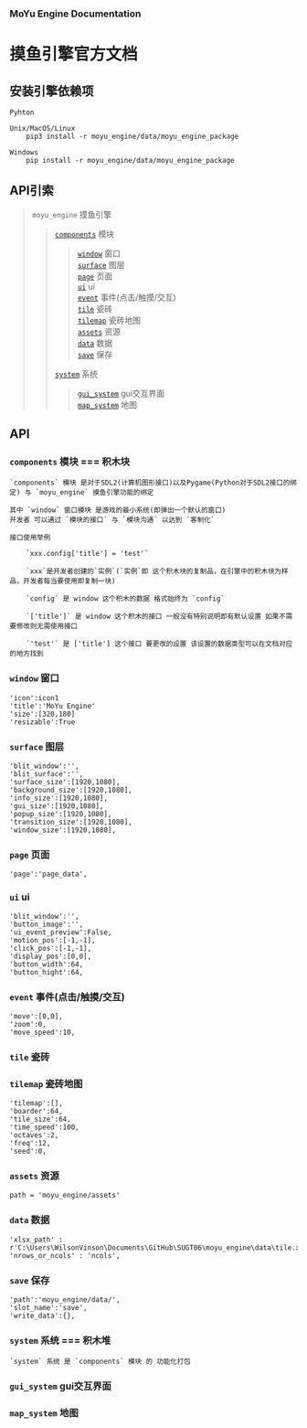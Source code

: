 
### MoYu Engine Documentation
# 摸鱼引擎官方文档

## 安装引擎依赖项

    Pyhton

    Unix/MacOS/Linux
        pip3 install -r moyu_engine/data/moyu_engine_package

    Windows
        pip install -r moyu_engine/data/moyu_engine_package


## API引索

> `moyu_engine` 摸鱼引擎<br/>
>
>> [`components`](#components) 模块<br/>
>>
>>> [`window`](#window) 窗口<br/>
>>> [`surface`](#surface) 图层<br/>
>>> [`page`](#page) 页面<br/>
>>> [`ui`](#ui) ui<br/>
>>> [`event`](#event) 事件(点击/触摸/交互)<br/>
>>> [`tile`](#tile) 瓷砖<br/>
>>> [`tilemap`](#tilemap) 瓷砖地图<br/>
>>> [`assets`](#assets) 资源<br/>
>>> [`data`](#data) 数据<br/>
>>> [`save`](#save) 保存<br/>
>>
>> [`system`](#system) 系统<br/>
>>
>>> [`gui_system`](#gui_system) gui交互界面<br/>
>>> [`map_system`](#map_system) 地图<br/>
>>

## API

### <span id = 'components'>`components`</span> 模块 === 积木块

    `components` 模块 是对于SDL2(计算机图形接口)以及Pygame(Python对于SDL2接口的绑定) 与 `moyu_engine` 摸鱼引擎功能的绑定

    其中 `window` 窗口模块 是游戏的最小系统(即弹出一个默认的窗口)
    开发者 可以通过 `模块的接口` 与 `模块沟通` 以达到 `客制化`

    接口使用举例

        `xxx.config['title'] = 'test'`

        `xxx`是开发者创建的`实例`(`实例`即 这个积木块的复制品，在引擎中的积木块为样品，开发者每当要使用即复制一块)

        `config` 是 window 这个积木的数据 格式始终为 `config`

        `['title']` 是 window 这个积木的接口 一般没有特别说明即有默认设置 如果不需要修改则无需使用接口

        `'test'` 是 ['title'] 这个接口 要更改的设置 该设置的数据类型可以在文档对应的地方找到
        

### <span id = 'window'>`window`</span> 窗口

    'icon':icon1
    'title':'MoYu Engine'
    'size':[320,180]
    'resizable':True

### <span id = 'surface'>`surface`</span> 图层

    'blit_window':'',
    'blit_surface':'',
    'surface_size':[1920,1080],
    'background_size':[1920,1080],
    'info_size':[1920,1080],
    'gui_size':[1920,1080],
    'popup_size':[1920,1080],
    'transition_size':[1920,1080],
    'window_size':[1920,1080],

### <span id = 'page'>`page`</span> 页面

    'page':'page_data',

### <span id = 'ui'>`ui`</span> ui

    'blit_window':'',
    'button_image':'',
    'ui_event_preview':False,
    'motion_pos':[-1,-1],
    'click_pos':[-1,-1],
    'display_pos':[0,0],
    'button_width':64,
    'button_hight':64,

### <span id = 'event'>`event`</span> 事件(点击/触摸/交互)

    'move':[0,0],
    'zoom':0,
    'move_speed':10,

### <span id = 'tile'>`tile`</span> 瓷砖

### <span id = 'tilemap'>`tilemap`</span> 瓷砖地图

    'tilemap':[],
    'boarder':64,
    'tile_size':64,
    'time_speed':100,
    'octaves':2,
    'freq':12,
    'seed':0,

### <span id = 'assets'>`assets`</span> 资源

    path = 'moyu_engine/assets'

### <span id = 'data'>`data`</span> 数据

    'xlsx_path' : r'C:\Users\WilsonVinson\Documents\GitHub\SUGT06\moyu_engine\data\tile.xlsx',
    'nrows_or_ncols' : 'ncols',

### <span id = 'save'>`save`</span> 保存

    'path':'moyu_engine/data/',
    'slot_name':'save',
    'write_data':{},

### <span id = 'system'>`system`</span> 系统 === 积木堆

    `system` 系统 是 `components` 模块 的 功能化打包

### <span id = 'gui_system'>`gui_system`</span> gui交互界面

### <span id = 'map_system'>`map_system`</span> 地图